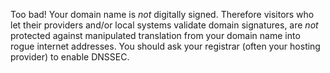 Too bad! Your domain name is *not* digitally signed. Therefore visitors who let their providers and/or local systems validate domain signatures, are *not* protected against manipulated translation from your domain name into rogue internet addresses. You should ask your registrar (often your hosting provider) to enable DNSSEC.
